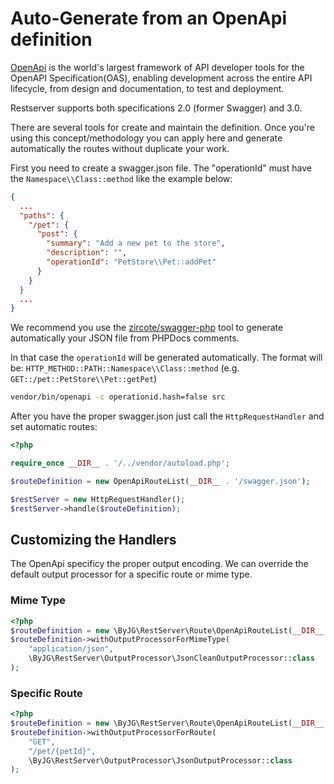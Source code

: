 # Auto-Generate from an OpenApi definition

[OpenApi](https://www.openapis.org/) is the world's largest framework of API developer tools for the
OpenAPI Specification(OAS), enabling development across the entire API lifecycle, from design and documentation,
to test and deployment.

Restserver supports both specifications 2.0 (former Swagger) and 3.0.

There are several tools for create and maintain the definition. Once you're using this concept/methodology
you can apply here and generate automatically the routes without duplicate your work.

First you need to create a swagger.json file.
The "operationId" must have the `Namespace\\Class::method` like the example below:

```json
{
  ...
  "paths": {
    "/pet": {
      "post": {
        "summary": "Add a new pet to the store",
        "description": "",
        "operationId": "PetStore\\Pet::addPet"
      }
    }
  }
  ...
}
```

We recommend you use the [zircote/swagger-php](https://github.com/zircote/swagger-php) tool
to generate automatically your JSON file from PHPDocs comments.

In that case the `operationId` will be generated automatically. The format will be: `HTTP_METHOD::PATH::Namespace\\Class::method` (e.g. `GET::/pet::PetStore\\Pet::getPet`)

```bash
vendor/bin/openapi -c operationid.hash=false src
```

After you have the proper swagger.json just call the `HttpRequestHandler`
and set automatic routes:

```php
<?php

require_once __DIR__ . '/../vendor/autoload.php';

$routeDefinition = new OpenApiRouteList(__DIR__ . '/swagger.json');

$restServer = new HttpRequestHandler();
$restServer->handle($routeDefinition);
```

## Customizing the Handlers

The OpenApi specificy the proper output encoding. 
We can override the default output processor for a specific route or mime type.

### Mime Type

```php
<?php
$routeDefinition = new \ByJG\RestServer\Route\OpenApiRouteList(__DIR__ . '/swagger.json');
$routeDefinition->withOutputProcessorForMimeType(
    "application/json",
    \ByJG\RestServer\OutputProcessor\JsonCleanOutputProcessor::class
);
```

### Specific Route

```php
<?php
$routeDefinition = new \ByJG\RestServer\Route\OpenApiRouteList(__DIR__ . '/swagger.json');
$routeDefinition->withOutputProcessorForRoute(
    "GET",
    "/pet/{petId}",
    \ByJG\RestServer\OutputProcessor\JsonOutputProcessor::class
);
```
